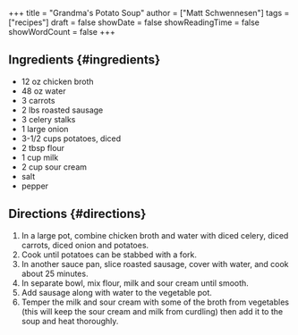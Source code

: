 +++
title = "Grandma's Potato Soup"
author = ["Matt Schwennesen"]
tags = ["recipes"]
draft = false
showDate = false
showReadingTime = false
showWordCount = false
+++

## Ingredients {#ingredients}

-   12 oz chicken broth
-   48 oz water
-   3 carrots
-   2 lbs roasted sausage
-   3 celery stalks
-   1 large onion
-   3-1/2 cups potatoes, diced
-   2 tbsp flour
-   1 cup milk
-   2 cup sour cream
-   salt
-   pepper


## Directions {#directions}

1.  In a large pot, combine chicken broth and water with diced celery, diced
    carrots, diced onion and potatoes.
2.  Cook until potatoes can be stabbed with a fork.
3.  In another sauce pan, slice roasted sausage, cover with water, and cook about
    25 minutes.
4.  In separate bowl, mix flour, milk and sour cream until smooth.
5.  Add sausage along with water to the vegetable pot.
6.  Temper the milk and sour cream with some of the broth from vegetables (this
    will keep the sour cream and milk from curdling) then add it to the soup and
    heat thoroughly.
